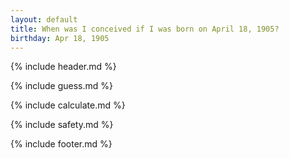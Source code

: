 ```yaml
---
layout: default
title: When was I conceived if I was born on April 18, 1905?
birthday: Apr 18, 1905
---
```


{% include header.md %}

{% include guess.md %}

{% include calculate.md %}

{% include safety.md %}

{% include footer.md %}



